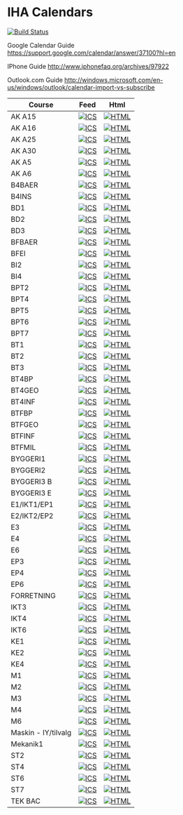 # IHA Calendars
[![Build Status](https://travis-ci.org/KalleDK/IHACal.svg?branch=master)](https://travis-ci.org/KalleDK/IHACal)

Google Calendar Guide https://support.google.com/calendar/answer/37100?hl=en

IPhone Guide http://www.iphonefaq.org/archives/97922

Outlook.com Guide http://windows.microsoft.com/en-us/windows/outlook/calendar-import-vs-subscribe


Course | Feed | Html
-------|------|-----
AK A15 | [![ICS](https://img.shields.io/badge/ICS-feed-green.svg)](http://icalx.com/public/KalleDK/AK_A15.ics) | [![HTML](https://img.shields.io/badge/HTML-view-green.svg)](http://kalledk.github.io/IHACal_Data/AK_A15.htm)
AK A16 | [![ICS](https://img.shields.io/badge/ICS-feed-green.svg)](http://icalx.com/public/KalleDK/AK_A16.ics) | [![HTML](https://img.shields.io/badge/HTML-view-green.svg)](http://kalledk.github.io/IHACal_Data/AK_A16.htm)
AK A25 | [![ICS](https://img.shields.io/badge/ICS-feed-green.svg)](http://icalx.com/public/KalleDK/AK_A25.ics) | [![HTML](https://img.shields.io/badge/HTML-view-green.svg)](http://kalledk.github.io/IHACal_Data/AK_A25.htm)
AK A30 | [![ICS](https://img.shields.io/badge/ICS-feed-green.svg)](http://icalx.com/public/KalleDK/AK_A30.ics) | [![HTML](https://img.shields.io/badge/HTML-view-green.svg)](http://kalledk.github.io/IHACal_Data/AK_A30.htm)
AK A5 | [![ICS](https://img.shields.io/badge/ICS-feed-green.svg)](http://icalx.com/public/KalleDK/AK_A5.ics) | [![HTML](https://img.shields.io/badge/HTML-view-green.svg)](http://kalledk.github.io/IHACal_Data/AK_A5.htm)
AK A6 | [![ICS](https://img.shields.io/badge/ICS-feed-green.svg)](http://icalx.com/public/KalleDK/AK_A6.ics) | [![HTML](https://img.shields.io/badge/HTML-view-green.svg)](http://kalledk.github.io/IHACal_Data/AK_A6.htm)
B4BAER | [![ICS](https://img.shields.io/badge/ICS-feed-green.svg)](http://icalx.com/public/KalleDK/B4BAER.ics) | [![HTML](https://img.shields.io/badge/HTML-view-green.svg)](http://kalledk.github.io/IHACal_Data/B4BAER.htm)
B4INS | [![ICS](https://img.shields.io/badge/ICS-feed-green.svg)](http://icalx.com/public/KalleDK/B4INS.ics) | [![HTML](https://img.shields.io/badge/HTML-view-green.svg)](http://kalledk.github.io/IHACal_Data/B4INS.htm)
BD1 | [![ICS](https://img.shields.io/badge/ICS-feed-green.svg)](http://icalx.com/public/KalleDK/BD1.ics) | [![HTML](https://img.shields.io/badge/HTML-view-green.svg)](http://kalledk.github.io/IHACal_Data/BD1.htm)
BD2 | [![ICS](https://img.shields.io/badge/ICS-feed-green.svg)](http://icalx.com/public/KalleDK/BD2.ics) | [![HTML](https://img.shields.io/badge/HTML-view-green.svg)](http://kalledk.github.io/IHACal_Data/BD2.htm)
BD3 | [![ICS](https://img.shields.io/badge/ICS-feed-green.svg)](http://icalx.com/public/KalleDK/BD3.ics) | [![HTML](https://img.shields.io/badge/HTML-view-green.svg)](http://kalledk.github.io/IHACal_Data/BD3.htm)
BFBAER | [![ICS](https://img.shields.io/badge/ICS-feed-green.svg)](http://icalx.com/public/KalleDK/BFBAER.ics) | [![HTML](https://img.shields.io/badge/HTML-view-green.svg)](http://kalledk.github.io/IHACal_Data/BFBAER.htm)
BFEI | [![ICS](https://img.shields.io/badge/ICS-feed-green.svg)](http://icalx.com/public/KalleDK/BFEI.ics) | [![HTML](https://img.shields.io/badge/HTML-view-green.svg)](http://kalledk.github.io/IHACal_Data/BFEI.htm)
BI2 | [![ICS](https://img.shields.io/badge/ICS-feed-green.svg)](http://icalx.com/public/KalleDK/BI2.ics) | [![HTML](https://img.shields.io/badge/HTML-view-green.svg)](http://kalledk.github.io/IHACal_Data/BI2.htm)
BI4 | [![ICS](https://img.shields.io/badge/ICS-feed-green.svg)](http://icalx.com/public/KalleDK/BI4.ics) | [![HTML](https://img.shields.io/badge/HTML-view-green.svg)](http://kalledk.github.io/IHACal_Data/BI4.htm)
BPT2 | [![ICS](https://img.shields.io/badge/ICS-feed-green.svg)](http://icalx.com/public/KalleDK/BPT2.ics) | [![HTML](https://img.shields.io/badge/HTML-view-green.svg)](http://kalledk.github.io/IHACal_Data/BPT2.htm)
BPT4 | [![ICS](https://img.shields.io/badge/ICS-feed-green.svg)](http://icalx.com/public/KalleDK/BPT4.ics) | [![HTML](https://img.shields.io/badge/HTML-view-green.svg)](http://kalledk.github.io/IHACal_Data/BPT4.htm)
BPT5 | [![ICS](https://img.shields.io/badge/ICS-feed-green.svg)](http://icalx.com/public/KalleDK/BPT5.ics) | [![HTML](https://img.shields.io/badge/HTML-view-green.svg)](http://kalledk.github.io/IHACal_Data/BPT5.htm)
BPT6 | [![ICS](https://img.shields.io/badge/ICS-feed-green.svg)](http://icalx.com/public/KalleDK/BPT6.ics) | [![HTML](https://img.shields.io/badge/HTML-view-green.svg)](http://kalledk.github.io/IHACal_Data/BPT6.htm)
BPT7 | [![ICS](https://img.shields.io/badge/ICS-feed-green.svg)](http://icalx.com/public/KalleDK/BPT7.ics) | [![HTML](https://img.shields.io/badge/HTML-view-green.svg)](http://kalledk.github.io/IHACal_Data/BPT7.htm)
BT1 | [![ICS](https://img.shields.io/badge/ICS-feed-green.svg)](http://icalx.com/public/KalleDK/BT1.ics) | [![HTML](https://img.shields.io/badge/HTML-view-green.svg)](http://kalledk.github.io/IHACal_Data/BT1.htm)
BT2 | [![ICS](https://img.shields.io/badge/ICS-feed-green.svg)](http://icalx.com/public/KalleDK/BT2.ics) | [![HTML](https://img.shields.io/badge/HTML-view-green.svg)](http://kalledk.github.io/IHACal_Data/BT2.htm)
BT3 | [![ICS](https://img.shields.io/badge/ICS-feed-green.svg)](http://icalx.com/public/KalleDK/BT3.ics) | [![HTML](https://img.shields.io/badge/HTML-view-green.svg)](http://kalledk.github.io/IHACal_Data/BT3.htm)
BT4BP | [![ICS](https://img.shields.io/badge/ICS-feed-green.svg)](http://icalx.com/public/KalleDK/BT4BP.ics) | [![HTML](https://img.shields.io/badge/HTML-view-green.svg)](http://kalledk.github.io/IHACal_Data/BT4BP.htm)
BT4GEO | [![ICS](https://img.shields.io/badge/ICS-feed-green.svg)](http://icalx.com/public/KalleDK/BT4GEO.ics) | [![HTML](https://img.shields.io/badge/HTML-view-green.svg)](http://kalledk.github.io/IHACal_Data/BT4GEO.htm)
BT4INF | [![ICS](https://img.shields.io/badge/ICS-feed-green.svg)](http://icalx.com/public/KalleDK/BT4INF.ics) | [![HTML](https://img.shields.io/badge/HTML-view-green.svg)](http://kalledk.github.io/IHACal_Data/BT4INF.htm)
BTFBP | [![ICS](https://img.shields.io/badge/ICS-feed-green.svg)](http://icalx.com/public/KalleDK/BTFBP.ics) | [![HTML](https://img.shields.io/badge/HTML-view-green.svg)](http://kalledk.github.io/IHACal_Data/BTFBP.htm)
BTFGEO | [![ICS](https://img.shields.io/badge/ICS-feed-green.svg)](http://icalx.com/public/KalleDK/BTFGEO.ics) | [![HTML](https://img.shields.io/badge/HTML-view-green.svg)](http://kalledk.github.io/IHACal_Data/BTFGEO.htm)
BTFINF | [![ICS](https://img.shields.io/badge/ICS-feed-green.svg)](http://icalx.com/public/KalleDK/BTFINF.ics) | [![HTML](https://img.shields.io/badge/HTML-view-green.svg)](http://kalledk.github.io/IHACal_Data/BTFINF.htm)
BTFMIL | [![ICS](https://img.shields.io/badge/ICS-feed-green.svg)](http://icalx.com/public/KalleDK/BTFMIL.ics) | [![HTML](https://img.shields.io/badge/HTML-view-green.svg)](http://kalledk.github.io/IHACal_Data/BTFMIL.htm)
BYGGERI1 | [![ICS](https://img.shields.io/badge/ICS-feed-green.svg)](http://icalx.com/public/KalleDK/BYGGERI1.ics) | [![HTML](https://img.shields.io/badge/HTML-view-green.svg)](http://kalledk.github.io/IHACal_Data/BYGGERI1.htm)
BYGGERI2 | [![ICS](https://img.shields.io/badge/ICS-feed-green.svg)](http://icalx.com/public/KalleDK/BYGGERI2.ics) | [![HTML](https://img.shields.io/badge/HTML-view-green.svg)](http://kalledk.github.io/IHACal_Data/BYGGERI2.htm)
BYGGERI3 B | [![ICS](https://img.shields.io/badge/ICS-feed-green.svg)](http://icalx.com/public/KalleDK/BYGGERI3_B.ics) | [![HTML](https://img.shields.io/badge/HTML-view-green.svg)](http://kalledk.github.io/IHACal_Data/BYGGERI3_B.htm)
BYGGERI3 E | [![ICS](https://img.shields.io/badge/ICS-feed-green.svg)](http://icalx.com/public/KalleDK/BYGGERI3_E.ics) | [![HTML](https://img.shields.io/badge/HTML-view-green.svg)](http://kalledk.github.io/IHACal_Data/BYGGERI3_E.htm)
E1/IKT1/EP1 | [![ICS](https://img.shields.io/badge/ICS-feed-green.svg)](http://icalx.com/public/KalleDK/E1.ics) | [![HTML](https://img.shields.io/badge/HTML-view-green.svg)](http://kalledk.github.io/IHACal_Data/E1.htm)
E2/IKT2/EP2 | [![ICS](https://img.shields.io/badge/ICS-feed-green.svg)](http://icalx.com/public/KalleDK/E2.ics) | [![HTML](https://img.shields.io/badge/HTML-view-green.svg)](http://kalledk.github.io/IHACal_Data/E2.htm)
E3 | [![ICS](https://img.shields.io/badge/ICS-feed-green.svg)](http://icalx.com/public/KalleDK/E3.ics) | [![HTML](https://img.shields.io/badge/HTML-view-green.svg)](http://kalledk.github.io/IHACal_Data/E3.htm)
E4 | [![ICS](https://img.shields.io/badge/ICS-feed-green.svg)](http://icalx.com/public/KalleDK/E4.ics) | [![HTML](https://img.shields.io/badge/HTML-view-green.svg)](http://kalledk.github.io/IHACal_Data/E4.htm)
E6 | [![ICS](https://img.shields.io/badge/ICS-feed-green.svg)](http://icalx.com/public/KalleDK/E6.ics) | [![HTML](https://img.shields.io/badge/HTML-view-green.svg)](http://kalledk.github.io/IHACal_Data/E6.htm)
EP3 | [![ICS](https://img.shields.io/badge/ICS-feed-green.svg)](http://icalx.com/public/KalleDK/EP3.ics) | [![HTML](https://img.shields.io/badge/HTML-view-green.svg)](http://kalledk.github.io/IHACal_Data/EP3.htm)
EP4 | [![ICS](https://img.shields.io/badge/ICS-feed-green.svg)](http://icalx.com/public/KalleDK/EP4.ics) | [![HTML](https://img.shields.io/badge/HTML-view-green.svg)](http://kalledk.github.io/IHACal_Data/EP4.htm)
EP6 | [![ICS](https://img.shields.io/badge/ICS-feed-green.svg)](http://icalx.com/public/KalleDK/EP6.ics) | [![HTML](https://img.shields.io/badge/HTML-view-green.svg)](http://kalledk.github.io/IHACal_Data/EP6.htm)
FORRETNING | [![ICS](https://img.shields.io/badge/ICS-feed-green.svg)](http://icalx.com/public/KalleDK/FORRETNING.ics) | [![HTML](https://img.shields.io/badge/HTML-view-green.svg)](http://kalledk.github.io/IHACal_Data/FORRETNING.htm)
IKT3 | [![ICS](https://img.shields.io/badge/ICS-feed-green.svg)](http://icalx.com/public/KalleDK/IKT3.ics) | [![HTML](https://img.shields.io/badge/HTML-view-green.svg)](http://kalledk.github.io/IHACal_Data/IKT3.htm)
IKT4 | [![ICS](https://img.shields.io/badge/ICS-feed-green.svg)](http://icalx.com/public/KalleDK/IKT4.ics) | [![HTML](https://img.shields.io/badge/HTML-view-green.svg)](http://kalledk.github.io/IHACal_Data/IKT4.htm)
IKT6 | [![ICS](https://img.shields.io/badge/ICS-feed-green.svg)](http://icalx.com/public/KalleDK/IKT6.ics) | [![HTML](https://img.shields.io/badge/HTML-view-green.svg)](http://kalledk.github.io/IHACal_Data/IKT6.htm)
KE1 | [![ICS](https://img.shields.io/badge/ICS-feed-green.svg)](http://icalx.com/public/KalleDK/KE1.ics) | [![HTML](https://img.shields.io/badge/HTML-view-green.svg)](http://kalledk.github.io/IHACal_Data/KE1.htm)
KE2 | [![ICS](https://img.shields.io/badge/ICS-feed-green.svg)](http://icalx.com/public/KalleDK/KE2.ics) | [![HTML](https://img.shields.io/badge/HTML-view-green.svg)](http://kalledk.github.io/IHACal_Data/KE2.htm)
KE4 | [![ICS](https://img.shields.io/badge/ICS-feed-green.svg)](http://icalx.com/public/KalleDK/KE4.ics) | [![HTML](https://img.shields.io/badge/HTML-view-green.svg)](http://kalledk.github.io/IHACal_Data/KE4.htm)
M1 | [![ICS](https://img.shields.io/badge/ICS-feed-green.svg)](http://icalx.com/public/KalleDK/M1.ics) | [![HTML](https://img.shields.io/badge/HTML-view-green.svg)](http://kalledk.github.io/IHACal_Data/M1.htm)
M2 | [![ICS](https://img.shields.io/badge/ICS-feed-green.svg)](http://icalx.com/public/KalleDK/M2.ics) | [![HTML](https://img.shields.io/badge/HTML-view-green.svg)](http://kalledk.github.io/IHACal_Data/M2.htm)
M3 | [![ICS](https://img.shields.io/badge/ICS-feed-green.svg)](http://icalx.com/public/KalleDK/M3.ics) | [![HTML](https://img.shields.io/badge/HTML-view-green.svg)](http://kalledk.github.io/IHACal_Data/M3.htm)
M4 | [![ICS](https://img.shields.io/badge/ICS-feed-green.svg)](http://icalx.com/public/KalleDK/M4.ics) | [![HTML](https://img.shields.io/badge/HTML-view-green.svg)](http://kalledk.github.io/IHACal_Data/M4.htm)
M6 | [![ICS](https://img.shields.io/badge/ICS-feed-green.svg)](http://icalx.com/public/KalleDK/M6.ics) | [![HTML](https://img.shields.io/badge/HTML-view-green.svg)](http://kalledk.github.io/IHACal_Data/M6.htm)
Maskin - IY/tilvalg | [![ICS](https://img.shields.io/badge/ICS-feed-green.svg)](http://icalx.com/public/KalleDK/Maskin_IY_tilvalg.ics) | [![HTML](https://img.shields.io/badge/HTML-view-green.svg)](http://kalledk.github.io/IHACal_Data/Maskin_IY_tilvalg.htm)
Mekanik1 | [![ICS](https://img.shields.io/badge/ICS-feed-green.svg)](http://icalx.com/public/KalleDK/Mekanik1.ics) | [![HTML](https://img.shields.io/badge/HTML-view-green.svg)](http://kalledk.github.io/IHACal_Data/Mekanik1.htm)
ST2 | [![ICS](https://img.shields.io/badge/ICS-feed-green.svg)](http://icalx.com/public/KalleDK/ST2.ics) | [![HTML](https://img.shields.io/badge/HTML-view-green.svg)](http://kalledk.github.io/IHACal_Data/ST2.htm)
ST4 | [![ICS](https://img.shields.io/badge/ICS-feed-green.svg)](http://icalx.com/public/KalleDK/ST4.ics) | [![HTML](https://img.shields.io/badge/HTML-view-green.svg)](http://kalledk.github.io/IHACal_Data/ST4.htm)
ST6 | [![ICS](https://img.shields.io/badge/ICS-feed-green.svg)](http://icalx.com/public/KalleDK/ST6.ics) | [![HTML](https://img.shields.io/badge/HTML-view-green.svg)](http://kalledk.github.io/IHACal_Data/ST6.htm)
ST7 | [![ICS](https://img.shields.io/badge/ICS-feed-green.svg)](http://icalx.com/public/KalleDK/ST7.ics) | [![HTML](https://img.shields.io/badge/HTML-view-green.svg)](http://kalledk.github.io/IHACal_Data/ST7.htm)
TEK BAC | [![ICS](https://img.shields.io/badge/ICS-feed-green.svg)](http://icalx.com/public/KalleDK/TEK_BAC.ics) | [![HTML](https://img.shields.io/badge/HTML-view-green.svg)](http://kalledk.github.io/IHACal_Data/TEK_BAC.htm)
